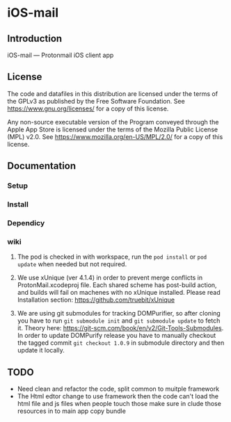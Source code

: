 # iOS-mail

## Introduction

iOS-mail — Protonmail iOS client app


## License

The code and datafiles in this distribution are licensed under the terms of the GPLv3 as published by the Free Software Foundation. See <https://www.gnu.org/licenses/> for a copy of this license.

Any non-source executable version of the Program conveyed through the Apple App Store is licensed under the terms of the Mozilla Public License (MPL) v2.0. See <https://www.mozilla.org/en-US/MPL/2.0/> for a copy of this license.


## Documentation

### Setup


### Install


### Dependicy

### wiki



1. The pod is checked in with workspace, run the `pod install` or `pod update` when needed but not required.

2. We use xUnique (ver 4.1.4) in order to prevent merge conflicts in ProtonMail.xcodeproj file. Each shared scheme has post-build action, and builds will fail on machenes with no xUnique installed. Please read Installation section: https://github.com/truebit/xUnique

3. We are using git submodules for tracking DOMPurifier, so after cloning you have to run `git submodule init` and `git submodule update` to fetch it. Theory here: https://git-scm.com/book/en/v2/Git-Tools-Submodules. In order to update DOMPurify release you have to manually checkout the tagged commit `git checkout 1.0.9` in  submodule directory and then update it locally.

## TODO

* Need clean and refactor the code, split common to muitple framework
* The Html edtor change to use framework then the code can't load the html file and js files
when people touch those make sure in clude those resources in to main app copy bundle

